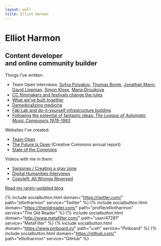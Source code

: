 ```yaml
---
layout: wall
title: Elliot Harmon
---
```


Elliot Harmon
====================

Content developer<br />and online community builder
---------------------

Things I've written:

- Team Open interviews: [Sofya Polyakov](http://teamopen.cc/sofya/), [Thomas Bonte](http://teamopen.cc/thomas/), [Jonathan Mann](http://teamopen.cc/jonathan/), [David Lippman](http://teamopen.cc/david/), [Simon Klose](http://teamopen.cc/simon/), [Maria Droujkova](http://teamopen.cc/maria/)
- [CC filmmakers and festivals change the rules](https://creativecommons.org/weblog/entry/36917)
- [What we've built together](https://creativecommons.org/weblog/entry/41182)
- [Demedicalizing medicine](/2010/02/13/demedicalizing-medicine.html)
- [Fab Lab and do-it-yourself infrastructure building](http://forums.techsoup.org/cs/community/b/tsblog/archive/2010/04/10/fab-lab-and-doityourself-infrastructure-building.aspx)
- [Following the potential of fantastic ideas: _The League of Automatic Music Composers 1978-1983_](/2015/01/20/following-the-potential-of-fantastic-ideas.html)

Websites I've created:

- [Team Open](http://teamopen.cc/)
- [The Future Is Open](http://teamopen.cc/thefuture) (Creative Commons annual report)
- [State of the Commons](https://stateof.creativecommons.org/)

Videos with me in them:

- [Swissnex / Creating a gray zone](https://www.youtube.com/watch?v=G8WqJ8Hgv_c)
- [Digital Humanities Interviews](https://www.youtube.com/watch?v=IUIySaI93zc)
- [Copyleft: All Wrongs Reversed](https://vimeo.com/66363470)

[Read my rarely-updated blog](/blog).

{% include socialbutton.html domain="https://twitter.com/" path="elliotharmon" service="Twitter" %}
{% include socialbutton.html domain="https://theoldreader.com/" path="profile/elliotharmon" service="The Old Reader" %}
{% include socialbutton.html domain="http://www.metafilter.com/" path="user/47281" service="MetaFilter" %}
{% include socialbutton.html domain="https://www.pinboard.in/" path="u:eh" service="Pinboard" %}
{% include socialbutton.html domain="https://github.com/" path="elliotharmon" service="GitHub" %}